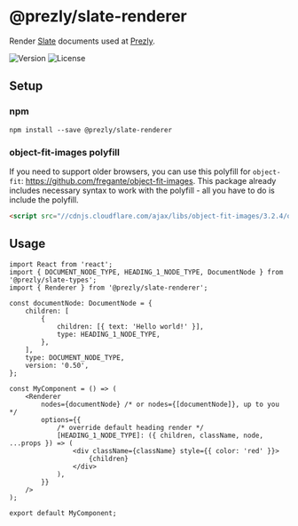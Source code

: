 # @prezly/slate-renderer

Render [Slate](https://www.slatejs.org/) documents used at [Prezly](https://www.prezly.com/).

![Version](https://img.shields.io/npm/v/@prezly/slate-renderer)
![License](https://img.shields.io/npm/l/@prezly/slate-renderer)

## Setup

### npm

```Shell
npm install --save @prezly/slate-renderer
```

### object-fit-images polyfill

If you need to support older browsers, you can use this polyfill for `object-fit`: https://github.com/fregante/object-fit-images. This package already includes necessary syntax to work with the polyfill - all you have to do is include the polyfill.

```html
<script src="//cdnjs.cloudflare.com/ajax/libs/object-fit-images/3.2.4/ofi.min.js"></script>
```

## Usage

```tsx
import React from 'react';
import { DOCUMENT_NODE_TYPE, HEADING_1_NODE_TYPE, DocumentNode } from '@prezly/slate-types';
import { Renderer } from '@prezly/slate-renderer';

const documentNode: DocumentNode = {
    children: [
        {
            children: [{ text: 'Hello world!' }],
            type: HEADING_1_NODE_TYPE,
        },
    ],
    type: DOCUMENT_NODE_TYPE,
    version: '0.50',
};

const MyComponent = () => (
    <Renderer
        nodes={documentNode} /* or nodes={[documentNode]}, up to you */
        options={{
            /* override default heading render */
            [HEADING_1_NODE_TYPE]: ({ children, className, node, ...props }) => (
                <div className={className} style={{ color: 'red' }}>
                    {children}
                </div>
            ),
        }}
    />
);

export default MyComponent;
```
